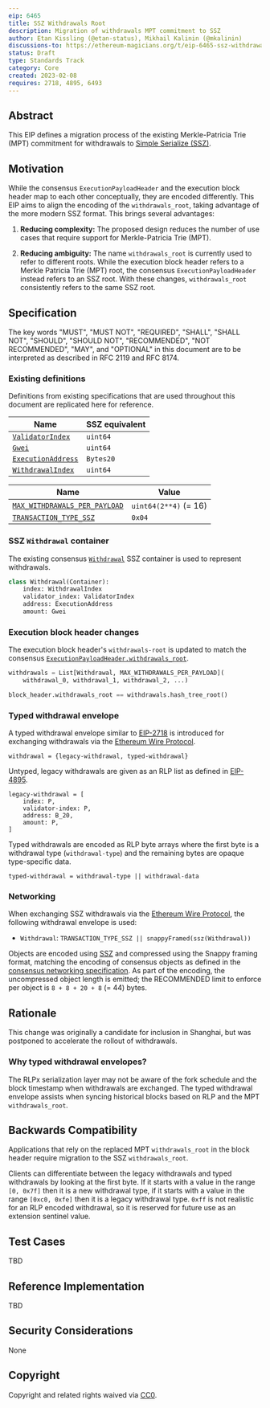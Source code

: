 ```yaml
---
eip: 6465
title: SSZ Withdrawals Root
description: Migration of withdrawals MPT commitment to SSZ
author: Etan Kissling (@etan-status), Mikhail Kalinin (@mkalinin)
discussions-to: https://ethereum-magicians.org/t/eip-6465-ssz-withdrawals-root/12883
status: Draft
type: Standards Track
category: Core
created: 2023-02-08
requires: 2718, 4895, 6493
---
```


## Abstract

This EIP defines a migration process of the existing Merkle-Patricia Trie (MPT) commitment for withdrawals to [Simple Serialize (SSZ)](https://github.com/ethereum/consensus-specs/blob/ef434e87165e9a4c82a99f54ffd4974ae113f732/ssz/simple-serialize.md).

## Motivation

While the consensus `ExecutionPayloadHeader` and the execution block header map to each other conceptually, they are encoded differently. This EIP aims to align the encoding of the `withdrawals_root`, taking advantage of the more modern SSZ format. This brings several advantages:

1. **Reducing complexity:** The proposed design reduces the number of use cases that require support for Merkle-Patricia Trie (MPT).

2. **Reducing ambiguity:** The name `withdrawals_root` is currently used to refer to different roots. While the execution block header refers to a Merkle Patricia Trie (MPT) root, the consensus `ExecutionPayloadHeader` instead refers to an SSZ root. With these changes, `withdrawals_root` consistently refers to the same SSZ root.

## Specification

The key words "MUST", "MUST NOT", "REQUIRED", "SHALL", "SHALL NOT", "SHOULD", "SHOULD NOT", "RECOMMENDED", "NOT RECOMMENDED", "MAY", and "OPTIONAL" in this document are to be interpreted as described in RFC 2119 and RFC 8174.

### Existing definitions

Definitions from existing specifications that are used throughout this document are replicated here for reference.

| Name | SSZ equivalent |
| - | - |
| [`ValidatorIndex`](https://github.com/ethereum/consensus-specs/blob/ef434e87165e9a4c82a99f54ffd4974ae113f732/specs/phase0/beacon-chain.md#custom-types) | `uint64` |
| [`Gwei`](https://github.com/ethereum/consensus-specs/blob/ef434e87165e9a4c82a99f54ffd4974ae113f732/specs/phase0/beacon-chain.md#custom-types) | `uint64` |
| [`ExecutionAddress`](https://github.com/ethereum/consensus-specs/blob/ef434e87165e9a4c82a99f54ffd4974ae113f732/specs/bellatrix/beacon-chain.md#custom-types) | `Bytes20`
| [`WithdrawalIndex`](https://github.com/ethereum/consensus-specs/blob/ef434e87165e9a4c82a99f54ffd4974ae113f732/specs/capella/beacon-chain.md#custom-types) | `uint64` |

| Name | Value |
| - | - |
| [`MAX_WITHDRAWALS_PER_PAYLOAD`](https://github.com/ethereum/consensus-specs/blob/ef434e87165e9a4c82a99f54ffd4974ae113f732/specs/capella/beacon-chain.md#execution) | `uint64(2**4)` (= 16) |
| [`TRANSACTION_TYPE_SSZ`](./eip-6493.md#eip-2718-transaction-types) | `0x04` |

### SSZ `Withdrawal` container

The existing consensus [`Withdrawal`](https://github.com/ethereum/consensus-specs/blob/ef434e87165e9a4c82a99f54ffd4974ae113f732/specs/capella/beacon-chain.md#withdrawal) SSZ container is used to represent withdrawals.

```python
class Withdrawal(Container):
    index: WithdrawalIndex
    validator_index: ValidatorIndex
    address: ExecutionAddress
    amount: Gwei
```

### Execution block header changes

The execution block header's `withdrawals-root` is updated to match the consensus [`ExecutionPayloadHeader.withdrawals_root`](https://github.com/ethereum/consensus-specs/blob/ef434e87165e9a4c82a99f54ffd4974ae113f732/specs/capella/beacon-chain.md#executionpayloadheader).

```python
withdrawals = List[Withdrawal, MAX_WITHDRAWALS_PER_PAYLOAD](
    withdrawal_0, withdrawal_1, withdrawal_2, ...)

block_header.withdrawals_root == withdrawals.hash_tree_root()
```

### Typed withdrawal envelope

A typed withdrawal envelope similar to [EIP-2718](./eip-2718.md) is introduced for exchanging withdrawals via the [Ethereum Wire Protocol](https://github.com/ethereum/devp2p/blob/6b259a7003b4bfb18365ba690f4b00ba8a26393b/caps/eth.md).

```
withdrawal = {legacy-withdrawal, typed-withdrawal}
```

Untyped, legacy withdrawals are given as an RLP list as defined in [EIP-4895](./eip-4895.md).

```
legacy-withdrawal = [
    index: P,
    validator-index: P,
    address: B_20,
    amount: P,
]
```

Typed withdrawals are encoded as RLP byte arrays where the first byte is a withdrawal type (`withdrawal-type`) and the remaining bytes are opaque type-specific data.

```
typed-withdrawal = withdrawal-type || withdrawal-data
```

### Networking

When exchanging SSZ withdrawals via the [Ethereum Wire Protocol](https://github.com/ethereum/devp2p/blob/6b259a7003b4bfb18365ba690f4b00ba8a26393b/caps/eth.md), the following withdrawal envelope is used:

- `Withdrawal`: `TRANSACTION_TYPE_SSZ || snappyFramed(ssz(Withdrawal))`

Objects are encoded using [SSZ](https://github.com/ethereum/consensus-specs/blob/ef434e87165e9a4c82a99f54ffd4974ae113f732/ssz/simple-serialize.md) and compressed using the Snappy framing format, matching the encoding of consensus objects as defined in the [consensus networking specification](https://github.com/ethereum/consensus-specs/blob/ef434e87165e9a4c82a99f54ffd4974ae113f732/specs/phase0/p2p-interface.md#ssz-snappy-encoding-strategy). As part of the encoding, the uncompressed object length is emitted; the RECOMMENDED limit to enforce per object is `8 + 8 + 20 + 8` (= 44) bytes.

## Rationale

This change was originally a candidate for inclusion in Shanghai, but was postponed to accelerate the rollout of withdrawals.

### Why typed withdrawal envelopes?

The RLPx serialization layer may not be aware of the fork schedule and the block timestamp when withdrawals are exchanged. The typed withdrawal envelope assists when syncing historical blocks based on RLP and the MPT `withdrawals_root`.

## Backwards Compatibility

Applications that rely on the replaced MPT `withdrawals_root` in the block header require migration to the SSZ `withdrawals_root`.

Clients can differentiate between the legacy withdrawals and typed withdrawals by looking at the first byte. If it starts with a value in the range `[0, 0x7f]` then it is a new withdrawal type, if it starts with a value in the range `[0xc0, 0xfe]` then it is a legacy withdrawal type. `0xff` is not realistic for an RLP encoded withdrawal, so it is reserved for future use as an extension sentinel value.

## Test Cases

TBD

## Reference Implementation

TBD

## Security Considerations

None

## Copyright

Copyright and related rights waived via [CC0](../LICENSE.md).
